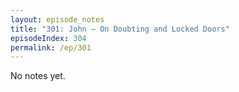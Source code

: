 ```yaml
---
layout: episode_notes
title: "301: John — On Doubting and Locked Doors"
episodeIndex: 304
permalink: /ep/301
---
```

No notes yet.
